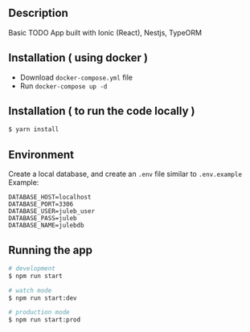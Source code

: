 
## Description

Basic TODO App built with Ionic (React), Nestjs, TypeORM

## Installation ( using docker )
- Download `docker-compose.yml` file
- Run `docker-compose up -d`

## Installation ( to run the code locally )

```bash
$ yarn install
```

## Environment
Create a local database, and create an `.env` file similar to `.env.example`
Example:
```dotenv
DATABASE_HOST=localhost
DATABASE_PORT=3306
DATABASE_USER=juleb_user
DATABASE_PASS=juleb
DATABASE_NAME=julebdb
```

## Running the app

```bash
# development
$ npm run start

# watch mode
$ npm run start:dev

# production mode
$ npm run start:prod
```
